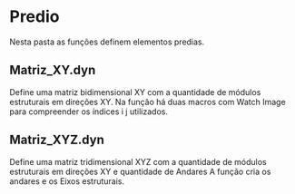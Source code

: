 # Predio

Nesta pasta as funções definem elementos predias.

## Matriz_XY.dyn

Define uma matriz bidimensional XY com a quantidade de módulos estruturais em direções XY. Na função há duas macros
com Watch Image para compreender os índices i j utilizados.

## Matriz_XYZ.dyn

Define uma matriz tridimensional XYZ com a quantidade de módulos estruturais em direções XY e quantidade de Andares
A função cria os andares e os Eixos estruturais.

